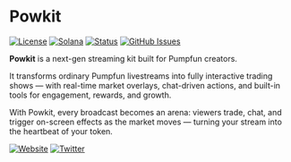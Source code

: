 # Powkit

[![License](https://img.shields.io/badge/License-MIT-blue.svg)](https://opensource.org/licenses/MIT)
[![Solana](https://img.shields.io/badge/Solana-Web3-green.svg)](https://solana.com/)
[![Status](https://img.shields.io/badge/Status-In%20Development-orange.svg)]()
[![GitHub Issues](https://img.shields.io/github/issues/yourusername/ontora-ai.svg)](https://github.com/yourusername/ontora-ai/issues)

**Powkit**  is a next-gen streaming kit built for Pumpfun creators.

It transforms ordinary Pumpfun livestreams into fully interactive trading shows — with real-time market overlays, chat-driven actions, and built-in tools for engagement, rewards, and growth.

With Powkit, every broadcast becomes an arena: viewers trade, chat, and trigger on-screen effects as the market moves — turning your stream into the heartbeat of your token.

[![Website](https://img.shields.io/badge/Website-Powkit-blue?logo=google-chrome)](https://powkit.fun/)
[![Twitter](https://img.shields.io/badge/Twitter-Powkit-blue?logo=twitter)](https://x.com/Powkitonsol)

